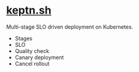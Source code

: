 # [keptn.sh](https://keptn.sh/)

Multi-stage SLO driven deployment on Kubernetes.

- Stages
- SLO
- Quality check
- Canary deployment
- Cancel rollout
